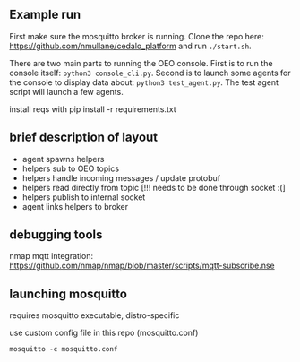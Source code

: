 ## Example run

First make sure the mosquitto broker is running. Clone the repo here: https://github.com/nmullane/cedalo_platform and run `./start.sh`.

There are two main parts to running the OEO console. First is to run the console itself: `python3 console_cli.py`. Second is to launch some agents for the console to display data about: `python3 test_agent.py`. The test agent script will launch a few agents.

install reqs with pip install -r requirements.txt

## brief description of layout

* agent spawns helpers
* helpers sub to OEO topics
* helpers handle incoming messages / update protobuf
* helpers read directly from topic [!!! needs to be done through socket :(]
* helpers publish to internal socket
* agent links helpers to broker

## debugging tools

nmap mqtt integration: https://github.com/nmap/nmap/blob/master/scripts/mqtt-subscribe.nse

## launching mosquitto

requires mosquitto executable, distro-specific

use custom config file in this repo (mosquitto.conf)

`mosquitto -c mosquitto.conf`

